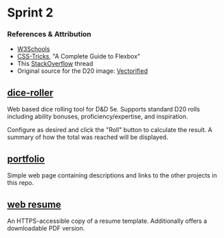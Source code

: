 # Sprint 2

### References & Attribution
- [W3Schools](https://www.w3schools.com/)
- [CSS-Tricks](https://css-tricks.com/snippets/css/a-guide-to-flexbox/), "A Complete Guide to Flexbox"
- This [StackOverflow](https://stackoverflow.com/questions/6046110/styling-form-with-label-above-inputs) thread
- Original source for the D20 image: [Vectorified](https://vectorified.com/download-image#d20-dice-vector-35.png)

## [dice-roller](https://blue-flower-09e983b10.4.azurestaticapps.net/)
Web based dice rolling tool for D&D 5e. Supports standard D20 rolls including ability bonuses, proficiency/expertise, and inspiration.

Configure as desired and click the "Roll" button to calculate the result. A summary of how the total was reached will be displayed.



## [portfolio](https://nice-smoke-05d7f6910.4.azurestaticapps.net/)
Simple web page containing descriptions and links to the other projects in this repo.

## [web resume](https://polite-tree-022d25010.4.azurestaticapps.net/)
An HTTPS-accessible copy of a resume template. Additionally offers a downloadable PDF version.
